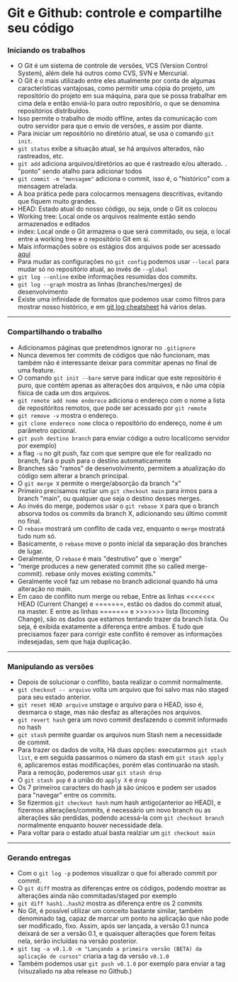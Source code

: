 # Git e Github: controle e compartilhe seu código
### Iniciando os trabalhos
- O Git é um sistema de controle de versões, VCS (Version Control System), além dele há outros como CVS, SVN e Mercurial.
- O Git é o mais utilizado entre eles atualmente por conta de algumas características vantajosas, como permitir uma cópia do projeto, um repositório do projeto em sua máquina, para que se possa trabalhar em cima dela e então enviá-lo para outro repositório, o que se denomina repositórios distribuídos.
- Isso permite o trabalho de modo offline, antes da comunicação com outro servidor para que o envio de versões, e assim por diante.
- Para iniciar um repositório no diretório atual, se usa o comando `git init`.
- `git status` exibe a situação atual, se há arquivos alterados, não rastreados, etc.
- `git add` adiciona arquivos/diretórios ao que é rastreado e/ou alterado. `.` "ponto" sendo atalho para adicionar todos
- `git commit -m "mensagem"` adiciona o commit, isso é, o "histórico" com a mensagem atrelada.
- A boa prática pede para colocarmos mensagens descritivas, evitando que fiquem muito grandes.
- HEAD: Estado atual do nosso código, ou seja, onde o Git os colocou
- Working tree: Local onde os arquivos realmente estão sendo armazenados e editados
- index: Local onde o Git armazena o que será commitado, ou seja, o local entre a working tree e o repositório Git em si.
- Mais informações sobre os estágios dos arquivos pode ser acessado [aqui](https://git-scm.com/book/pt-br/v2/Fundamentos-de-Git-Gravando-Alterações-em-Seu-Repositório)
- Para mudar as configurações no `git config` podemos usar `--local` para mudar só no repositório atual, ao invés de `--global`
- `git log --online` exibe informações resumidas dos commits.
- `git log --graph` mostra as linhas (branches/merges) de desenvolvimento
- Existe uma infinidade de formatos que podemos usar como filtros para mostrar nosso histórico, e em [git log cheatsheet](https://devhints.io/git-log) há vários delas. 
---
### Compartilhando o trabalho
- Adicionamos páginas que pretendmos ignorar no `.gitignore`
-  Nunca devemos ter commits de códigos que não funcionam, mas também não é interessante deixar para commitar apenas no final de uma feature.
- O comando `git init --bare` serve para indicar que este repositório é puro, que contém apenas as alterações dos arquivos, e não uma cópia física de cada um dos arquivos.
- `git remote add nome endereco` adiciona o endereço com o nome a lista de repositóritos remotos, que pode ser acessado por `git remote`
- `git remove -v` mostra o endereço.
- `git clone endereco nome` cloca o repositório do endereço, nome é um parâmetro opcional.
- `git push destino branch` para enviar código a outro local(como servidor por exemplo)
- a flag `-u` no git push, faz com que sempre que ele for realizado no branch, fará o push para o destino automaticamente
- Branches são "ramos" de desenvolvimento, permitem a atualização do código sem alterar a branch principal.
- O `git merge X` permite o merge/absorção da branch "x"
- Primeiro precisamos rezliar um `git checkout main` para irmos para a branch "main", ou qualquer que seja o destino desses merges.
- Ao invés do merge, podemos usar o `git rebase X` para que o branch absorva todos os commits da branch X, adicionando seu último commit no final.
- O `rebase` mostrará um conflito de cada vez, enquanto o `merge` mostratá tudo num só.
- Basicamente, o `rebase` move o ponto inicial da separação dos branches de lugar.
- Geralmente, O `rebase` é mais "destrutivo" que o `merge"
- "merge produces a new generated commit (the so called merge-commit). rebase only moves existing commits."
- Geralmente você faz um rebase no branch adicional quando há uma alteração no main.
- Em caso de conflito num merge ou rebae, Entre as linhas <<<<<<< HEAD (Current Change) e =======, estão os dados do commit atual, na master. E entre as linhas ======= e >>>>>>> lista (Incoming Change), são os dados que estamos tentando trazer da branch lista. Ou seja, é exibida exatamente a diferença entre ambos. E tudo que precisamos fazer para corrigir este conflito é remover as informações indesejadas, sem que haja duplicação.
---
### Manipulando as versões
- Depois de solucionar o conflito, basta realizar o commit normalmente.
- `git checkout -- arquivo` volta um arquivo que foi salvo mas não staged para seu estado anterior.
- `git reset HEAD arquivo` unstage o arquivo para o HEAD, isso é, desmarca o stage, mas não desfaz as alterações nos arquivos.
- `git revert hash` gera um novo commit desfazendo o commit informado no hash
- `git stash` permite guardar os arquivos num Stash nem a necessidade de commit.
- Para trazer os dados de volta,  Há duas opções: executarmos `git stash list`, e em seguida passarmos o número da stash em `git stash apply 0`, aplicaremos estas modificações, porém elas continuarão na stash. Para a remoção, poderemos usar `git stash drop`
- O `git stash pop` é a união do `apply X` e `drop`
- Os 7 primeiros caracters do hash já são únicos e podem ser usados para "navegar" entre os commits.
- Se fizermos `git checkout hash` num hash antigo(anterior ao HEAD), e fizermos alterações/commits, é necessário um novo branch ou as alterações são perdidas, podendo acessá-la com `git checkout branch` normalmente enquanto houver necessidade dela.
- Para voltar para o estado atual basta realziar um `git checkout main`
---
### Gerando entregas
- Com o `git log -p` podemos visualizar o que foi alterado commit por commit.
- O `git diff` mostra as diferenças entre os códigos, podendo mostrar as alterações ainda não commitadas/staged por exemplo
- `git diff hash1..hash2` mostra as diferença entre os 2 commits 
- No Git, é possível utilizar um conceito bastante similar, também denominado tag, capaz de marcar um ponto na aplicação que não pode ser modificado, fixo. Assim, após ser lançada, a versão 0.1 nunca deixará de ser a versão 0.1, e quaisquer alterações que forem feitas nela, serão incluídas na versão posterior.
- `git tag -a v0.1.0 -m "Lançando a primeira versão (BETA) da aplicação de cursos"` criaria a tag da versão `v0.1.0`
- Também podemos usar `git push v0.1.0` por exemplo para enviar a tag (visuzaliado na aba release no Github.)